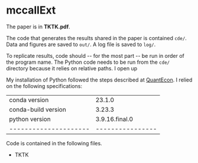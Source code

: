 # mccallExt

The paper is in **TKTK.pdf**.

The code that generates the results shared in the paper is contained `cde/`.
Data and figures are saved to `out/`.
A log file is saved to `log/`.


To replicate results,
code should -- for the most part -- be run in order of the program name.
The Python code needs to be run from the `cde/` directory because
it relies on relative paths.
I open up 

My installation of Python followed the steps described at [QuantEcon](https://quantecon.org/).
I relied on the following specifications:

|                     |                |
|---------------------|----------------|
| conda version       | 23.1.0         |
| conda-build version | 3.23.3         |
| python version      | 3.9.16.final.0 |
|---------------------|----------------|

Code is contained in the following files.

  * TKTK
